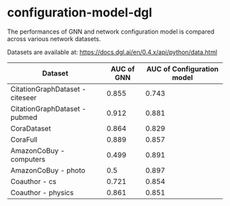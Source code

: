 # configuration-model-dgl

The performances of GNN and network configuration model is compared across various network datasets.

Datasets are available at: https://docs.dgl.ai/en/0.4.x/api/python/data.html

| Dataset | AUC of GNN | AUC of Configuration model | 
| ------- | --- | --- |
| CitationGraphDataset - citeseer | 0.855 | 0.743 |
| CitationGraphDataset - pubmed | 0.912 | 0.881 |
| CoraDataset | 0.864 | 0.829 |
| CoraFull  | 0.889 | 0.857 |
| AmazonCoBuy - computers | 0.499 | 0.891 |
| AmazonCoBuy - photo  | 0.5 | 0.897 |
| Coauthor - cs  | 0.721 | 0.854 |
| Coauthor - physics  | 0.861 | 0.851 |
